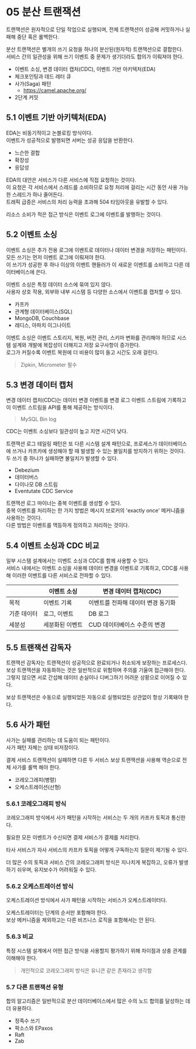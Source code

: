 # 05 분산 트랜잭션

트랜잭션은 원자적으로 단일 작업으로 실행되며, 전체 트랜잭션이 성공해 커밋하거나 실패해 중단 혹은 롤백한다.  

분산 트랜잭션은 별개의 쓰기 요청을 하나의 분산된(원자적) 트랜잭션으로 결합한다.  
서비스 간의 일관성을 위해 쓰기 이벤트 중 문제가 생기더라도 합의가 이뤄져야 한다.  

- 이벤트 소싱, 변경 데이터 캡처(CDC), 이벤트 기반 아키텍처(EDA)
- 체크포인팅과 데드 레터 큐
- 사가(Saga) 패턴
  - https://camel.apache.org/
- 2단계 커밋


## 5.1 이벤트 기반 아키텍처(EDA)

EDA는 비동기적이고 논블로킹 방식이다.  
이벤트가 성공적으로 발행되면 서버는 성공 응답을 반환한다.  

- 느슨한 결합
- 확장성
- 응답성

EDA의 대안은 서비스가 다른 서비스에 직접 요청하는 것이다.  
이 요청은 각 서비스에서 스레드를 소비하므로 요청 처리에 걸리는 시간 동안 사용 가능한 스레드가 하나 줄어든다.  
트래픽 급증은 서비스의 처리 능력을 초과해 504 타임아웃을 유발할 수 있다.  

리소스 소비가 적은 접근 방식은 이벤트 로그에 이벤트를 발행하는 것이다.  


## 5.2 이벤트 소싱

이벤트 소싱은 추가 전용 로그에 이벤트로 데이터나 데이터 변경을 저장하는 패턴이다.  
모든 쓰기는 먼저 이벤트 로그에 이뤄져야 한다.  
이 쓰기가 성공한 후 하나 이상의 이벤트 핸들러가 이 새로운 이벤트를 소비하고 다른 데이터베이스에 쓴다.  

이벤트 소싱은 특정 데이터 소스에 묶여 있지 않다.  
사용자 상호 작용, 외부와 내부 시스템 등 다양한 소스에서 이벤트를 캡처할 수 있다.  

- 카프카
- 관계형 데이터베이스(SQL)
- MongoDB, Couchbase
- 레디스, 아파치 이그나이트

이벤트 소싱은 이벤트 스토리지, 복원, 버전 관리, 스키마 변화를 관리해야 하므로 시스템 설계와 개발에 복잡성이 더해지고 저장 요구사항이 증가한다.  
로그가 커질수록 이벤트 복원에 더 비용이 많이 들고 시간도 오래 걸린다.  

> Zipkin, Micrometer 필수


## 5.3 변경 데이터 캡처

변경 데이터 캡처(CDC)는 데이터 변경 이벤트를 변경 로그 이벤트 스트림에 기록하고 이 이벤트 스트림을 API를 통해 제공하는 방식이다.  

> MySQL Bin log

CDC는 이벤트 소싱보다 일관성이 높고 지연 시간이 낮다.  

트랜잭션 로그 테일링 패턴은 또 다른 시스템 설계 패턴으로, 프로세스가 데이터베이스에 쓰거나 카프카에 생성해야 할 때 발생할 수 있는 불일치를 방지하기 위하는 것이다.  
두 쓰기 중 하나가 실패하면 불일치가 발생할 수 있다.  

- Debezium
- 데이터버스
- 다이나모 DB 스트림
- Eventutate CDC Service


트랜잭션 로그 마이너는 중복 이벤트를 생성할 수 있다.  
중복 이벤트를 처리하는 한 가지 방법은 메시지 브로커의 'exactly once' 메커니즘을 사용하는 것이다.  
다른 방법은 이벤트를 멱등하게 정의하고 처리하는 것이다.  


## 5.4 이벤트 소싱과 CDC 비교

일부 시스템 설계에서는 이벤트 소싱과 CDC를 함께 사용할 수 있다.  
서비스 내에서는 이벤트 소싱을 사용해 데이터 변경을 이벤트로 기록하고, CDC를 사용해 이러한 이벤트를 다른 서비스로 전파할 수 있다.  

|        | 이벤트 소싱   | 변경 데이터 캡처(CDC)      |
|--------|----------|---------------------|
| 목적     | 이벤트 기록   | 이벤트를 전파해 데이터 변경 동기화 |
| 기준 데이터 | 로그, 이벤트  | DB 로그               |
| 세분성    | 세분화된 이벤트 | CUD 데이터베이스 수준의 변경   |


## 5.5 트랜잭션 감독자

트랜잭션 감독자는 트랜잭션이 성공적으로 완료되거나 취소되게 보장하는 프로세스다.  
보상 트랜잭션을 자동화하는 것은 일반적으로 위험하며 주의를 기울여 접근해야 한다.  
그렇지 않으면 서로 간섭해 데이터 손실이나 디버그하기 어려운 상황으로 이어질 수 있다.  

보상 트랜잭션은 수동으로 실행되었든 자동으로 실행되었든 상관없이 항상 기록돼야 한다.  


## 5.6 사가 패턴

사가는 실패를 관리하는 데 도움이 되는 패턴이다.  
사가 패턴 자체는 상태 비저장이다.  

결제 서비스 트랜잭션이 실패하면 다른 두 서비스 보상 트랜잭션을 사용해 역순으로 전체 사가를 롤백 해야 한다.  

- 코레오그레피(병렬)
- 오케스트레이션(선형)


### 5.6.1 코레오그래피 방식

코레오그래피 방식에서 사가 패턴을 시작하는 서비스는 두 개의 카프카 토픽과 통신한다.  

필요한 모든 이벤트가 수신되면 결제 서비스가 결제를 처리한다.  

타사 서비스가 자사 서비스의 카프카 토픽을 어떻게 구독하는지 질문이 제기될 수 있다.  

더 많은 수의 토픽과 서비스 간의 코레오그래피 방식은 지나치게 복잡하고, 오류가 발생하기 쉬우며, 유지보수가 어려워질 수 있다.  


### 5.6.2 오케스트레이션 방식

오케스트레이션 방식에서 사가 패턴을 시작하는 서비스가 오케스트레이터다.  

오케스트레이터는 단계의 순서만 포함해야 한다.  
보상 메커니즘을 제외하고는 다른 비즈니스 로직을 포함해서는 안 된다.  


### 5.6.3 비교

특정 시스템 설계에서 어떤 접근 방식을 사용할지 평가하기 위해 차이점과 상충 관계를 이해해야 한다.  

> 개인적으로 코레오그래피 방식은 유니콘 같은 존재라고 생각함


### 5.7 다른 트랜잭션 유형

합의 알고리즘은 일반적으로 분산 데이터베이스에서 많은 수의 노드 합의를 달성하는 데 더 유용하다.  

- 정족수 쓰기
- 팍소스와 EPaxos
- Raft
- Zab


